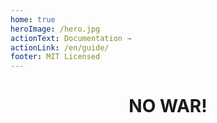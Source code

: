 ```yaml
---
home: true
heroImage: /hero.jpg
actionText: Documentation →
actionLink: /en/guide/
footer: MIT Licensed
---
```

<h1 style="text-align: center;">NO WAR!</h1>